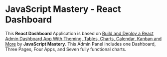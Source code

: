 # JavaScript Mastery - React Dashboard

This **React Dashboard** Application is based on [Build and Deploy a React Admin Dashboard App With Theming, Tables, Charts, Calendar, Kanban and More](https://github.com/adrianhajdin/project_syncfusion_dashboard) by **JavaScript Mastery**. This Admin Panel includes one Dashboard, Three Pages, Four Apps, and Seven fully functional charts.
